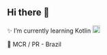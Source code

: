 ## Hi there 👋

✨ I’m currently learning Kotlin <img src="https://github.com/user-attachments/assets/dfe2f261-9c9a-41a3-ac65-0e7e6f034488" width="18" />

📌 MCR / PR - Brazil
